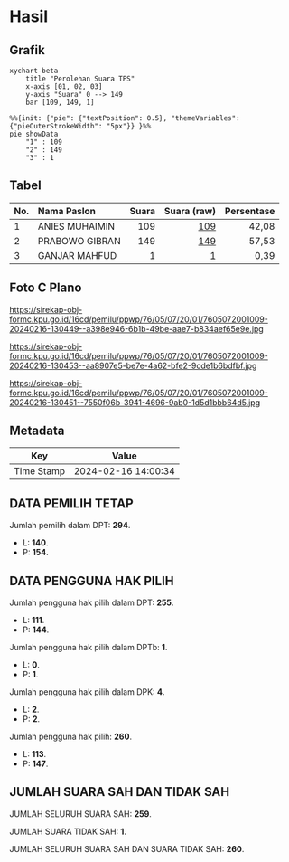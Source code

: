 # Hasil

## Grafik

```mermaid
xychart-beta
    title "Perolehan Suara TPS"
    x-axis [01, 02, 03]
    y-axis "Suara" 0 --> 149
    bar [109, 149, 1]
```

```mermaid
%%{init: {"pie": {"textPosition": 0.5}, "themeVariables": {"pieOuterStrokeWidth": "5px"}} }%%
pie showData
    "1" : 109
    "2" : 149
    "3" : 1
```

## Tabel

| No. | Nama Paslon    | Suara | Suara (raw) | Persentase |
|:--- |:-------------- | -----:| -----------:| ----------:|
| 1   | ANIES MUHAIMIN | 109   | [109][p-1]  | 42,08      |
| 2   | PRABOWO GIBRAN | 149   | [149][p-2]  | 57,53      |
| 3   | GANJAR MAHFUD  | 1     | [1][p-3]    | 0,39       |


[p-1]: https://github.com/gigit-pemilu/pemilu-2024-76-sulawesi-barat/blob/main/pilpres/hitung-suara/sub/76-sulawesi-barat/sub/05-majene/sub/07-tubo-sendana/sub/2001-onang/sub/009-tps/sub/paslon-1.txt
[p-2]: https://github.com/gigit-pemilu/pemilu-2024-76-sulawesi-barat/blob/main/pilpres/hitung-suara/sub/76-sulawesi-barat/sub/05-majene/sub/07-tubo-sendana/sub/2001-onang/sub/009-tps/sub/paslon-2.txt
[p-3]: https://github.com/gigit-pemilu/pemilu-2024-76-sulawesi-barat/blob/main/pilpres/hitung-suara/sub/76-sulawesi-barat/sub/05-majene/sub/07-tubo-sendana/sub/2001-onang/sub/009-tps/sub/paslon-3.txt

## Foto C Plano

https://sirekap-obj-formc.kpu.go.id/16cd/pemilu/ppwp/76/05/07/20/01/7605072001009-20240216-130449--a398e946-6b1b-49be-aae7-b834aef65e9e.jpg

https://sirekap-obj-formc.kpu.go.id/16cd/pemilu/ppwp/76/05/07/20/01/7605072001009-20240216-130453--aa8907e5-be7e-4a62-bfe2-9cde1b6bdfbf.jpg

https://sirekap-obj-formc.kpu.go.id/16cd/pemilu/ppwp/76/05/07/20/01/7605072001009-20240216-130451--7550f06b-3941-4696-9ab0-1d5d1bbb64d5.jpg


## Metadata

| Key        | Value               |
| ---------- | ------------------- |
| Time Stamp | 2024-02-16 14:00:34 |


## DATA PEMILIH TETAP

Jumlah pemilih dalam DPT: **294**.
 * L: **140**.
 * P: **154**.

## DATA PENGGUNA HAK PILIH

Jumlah pengguna hak pilih dalam DPT: **255**.
 * L: **111**.
 * P: **144**.

Jumlah pengguna hak pilih dalam DPTb: **1**.
 * L: **0**.
 * P: **1**.

Jumlah pengguna hak pilih dalam DPK: **4**.
 * L: **2**.
 * P: **2**.

Jumlah pengguna hak pilih: **260**.
 * L: **113**.
 * P: **147**.

## JUMLAH SUARA SAH DAN TIDAK SAH

JUMLAH SELURUH SUARA SAH: **259**.

JUMLAH SUARA TIDAK SAH: **1**.

JUMLAH SELURUH SUARA SAH DAN SUARA TIDAK SAH: **260**.



